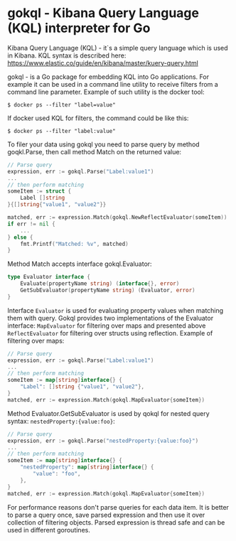 # gokql - Kibana Query Language (KQL) interpreter for Go

Kibana Query Language (KQL) - it`s a simple query language which is used in Kibana. KQL syntax is described here: https://www.elastic.co/guide/en/kibana/master/kuery-query.html

gokql - is a Go package for embedding KQL into Go applications. For example it can be used in a command line utility to receive filters from a command line parameter. Example of such utility is the docker tool:  
```shell
$ docker ps --filter "label=value"
```

If docker used KQL for filters, the command could be like this:  
```shell
$ docker ps --filter "label:value"
```

To filer your data using gokql you need to parse query by method goqkl.Parse, then call method Match on the returned value:

```go
// Parse query
expression, err := gokql.Parse("Label:value1")
...
// then perform matching
someItem := struct {
    Label []string
}{[]string{"value1", "value2"}}

matched, err := expression.Match(gokql.NewReflectEvaluator(someItem))
if err != nil {
    ...
} else {
    fmt.Printf("Matched: %v", matched)
}
```

Method Match accepts interface gokql.Evaluator:
```go
type Evaluator interface {
	Evaluate(propertyName string) (interface{}, error)
	GetSubEvaluator(propertyName string) (Evaluator, error)
}
```

Interface `Evaluator` is used for evaluating property values when matching them with query. Gokql provides two implementations of the Evaluator interface: `MapEvaluator` for filtering over maps and presented above `ReflectEvaluator` for filtering over structs using reflection. Example of filtering over maps:

```go
// Parse query
expression, err := gokql.Parse("Label:value1")
...
// then perform matching
someItem := map[string]interface{} {
    "Label": []string {"value1", "value2"},
}
matched, err := expression.Match(gokql.MapEvaluator{someItem})
```

Method Evaluator.GetSubEvaluator is used by qokql for nested query syntax: `nestedProperty:{value:foo}`:

```go
// Parse query
expression, err := gokql.Parse("nestedProperty:{value:foo}")
...
// then perform matching
someItem := map[string]interface{} {
    "nestedProperty": map[string]interface{} {
        "value": "foo",
    },
}
matched, err := expression.Match(gokql.MapEvaluator{someItem})
```


For performance reasons don't parse queries for each data item. It is better to parse a query once, save parsed expression and then use it over collection of filtering objects. Parsed expression is thread safe and can be used in different goroutines. 